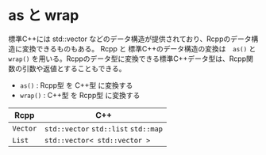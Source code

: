 # as と wrap

標準C++には std::vector などのデータ構造が提供されており、Rcppのデータ構造に変換できるものもある。
Rcpp と 標準C++のデータ構造の変換は　`as()` と `wrap()` を用いる。Rcppのデータ型に変換できる標準C++データ型は、Rcpp関数の引数や返値とすることもできる。

* `as()` : Rcpp型 を C++型 に変換する
* `wrap()` : C++型 を Rcpp型 に変換する



| Rcpp | C++ |
| -- | -- |
| `Vector` | `std::vector` `std::list` `std::map`|
| `List` | `std::vector< std::vector >`|




